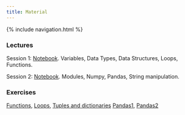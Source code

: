 ```yaml
---
title: Material
---
```

{% include navigation.html %}

### Lectures
Session 1: [Notebook](./docs/python-lectures/session1.ipynb). Variables, Data Types, Data Structures, Loops, Functions.

Session 2: [Notebook](./docs/python-lectures/session2.ipynb). Modules, Numpy, Pandas, String manipulation.

### Exercises
[Functions](./docs/python-lectures/Exercises_on_functions.ipynb), [Loops](./docs/python-lectures/Exercises_on_loops.ipynb), [Tuples and dictionaries](./docs/python-lectures/Exercises_on_tuples_and_dictionaries.ipynb)
[Pandas1](./docs/python-lectures/exercises_pandas1.ipynb), [Pandas2](./docs/python-lectures/exercises_pandas2.ipynb)